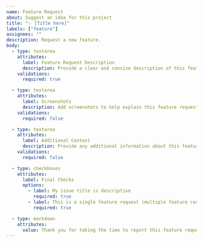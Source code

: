 ```yaml
---
name: Feature Request
about: Suggest an idea for this project
title: "✨ [Title here]"
labels: ["feature"]
assignees: ""
description: Request a new feature.
body:
  - type: textarea
    attributes:
      label: Feature Request Description
      description: Provide a clear and concise description of this feature request with any problems and solutions.
    validations:
      required: true

  - type: textarea
    attributes:
      label: Screenshots
      description: Add screenshots to help explain this feature request, if applicable.
    validations:
      required: false

  - type: textarea
    attributes:
      label: Additional Context
      description: Provide any additional information about this feature request.
    validations:
      required: false

  - type: checkboxes
    attributes:
      label: Final Checks
      options:
        - label: My issue title is descriptive
          required: true
        - label: This is a single feature request (multiple feature requests should be reported individually)
          required: true

  - type: markdown
    attributes:
      value: Thank you for taking the time to report this feature request!
---
```

